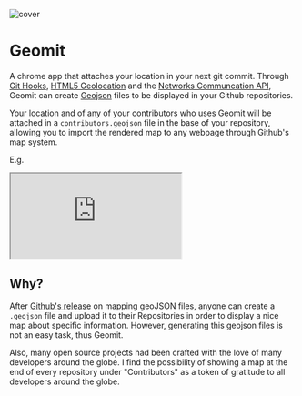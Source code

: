 ![cover](https://raw.github.com/jjperezaguinaga/Geomit/master/assets/cover.png)

# Geomit

A chrome app that attaches your location in your next git commit. Through [Git Hooks](http://git-scm.com/book/en/Customizing-Git-Git-Hooks), [HTML5 Geolocation](http://www.html5rocks.com/en/tutorials/geolocation/trip_meter/) and the [Networks Communcation API](http://developer.chrome.com/apps/app_network.html), Geomit can create [Geojson](https://help.github.com/articles/mapping-geojson-files-on-github) files to be displayed in your Github repositories.

Your location and of any of your contributors who uses Geomit will be attached in a `contributors.geojson` file in the base of your repository, allowing you to import the rendered map to any webpage through Github's map system.

E.g.
<iframe class="render-viewer" src="https://render.github.com/view/geojson/?url=https%3A%2F%2Fraw.github.com%2Fbenbalter%2Fdc-wifi-social%2Fmaster%2Fbars.geojson" sandbox="allow-scripts allow-same-origin">Viewer requires iframe.</iframe>

## Why?

After [Github's release](https://help.github.com/articles/mapping-geojson-files-on-github) on mapping geoJSON files, anyone can create a `.geojson` file and upload it to their Repositories in order to display a nice map about specific information. However, generating this geojson files is not an easy task, thus Geomit.

Also, many open source projects had been crafted with the love of many developers around the globe. I find the possibility of showing a map at the end of every repository under "Contributors" as a token of gratitude to all developers around the globe.